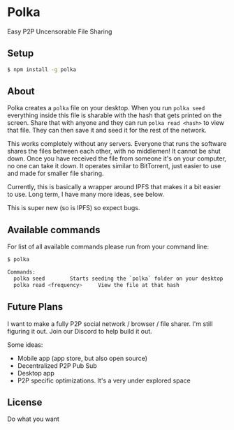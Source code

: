 # Polka

Easy P2P Uncensorable File Sharing

## Setup

```bash
$ npm install -g polka
```

## About
Polka creates a `polka` file on your desktop. When you run `polka seed` everything inside this file is sharable with the hash that gets printed on the screen. Share that with anyone and they can run `polka read <hash>` to view that file. They can then save it and seed it for the rest of the network.

This works completely without any servers. Everyone that runs the software shares the files between each other, with no middlemen! It cannot be shut down. Once you have received the file from someone it's on your computer, no one can take it down. It operates similar to BitTorrent, just easier to use and made for smaller file sharing.

Currently, this is basically a wrapper around IPFS that makes it a bit easier to use. Long term, I have many more ideas, see below. 

This is super new (so is IPFS) so expect bugs. 

## Available commands

For list of all available commands please run from your command line:

```bash
$ polka

Commands:	
  polka seed      	Starts seeding the `polka` folder on your desktop
  polka read <frequency>     View the file at that hash
```


## Future Plans
I want to make a fully P2P social network / browser / file sharer. I'm still figuring it out. Join our Discord to help build it out. 

Some ideas:

* Mobile app (app store, but also open source)
* Decentralized P2P Pub Sub
* Desktop app
* P2P specific optimizations. It's a very under explored space

## License
Do what you want